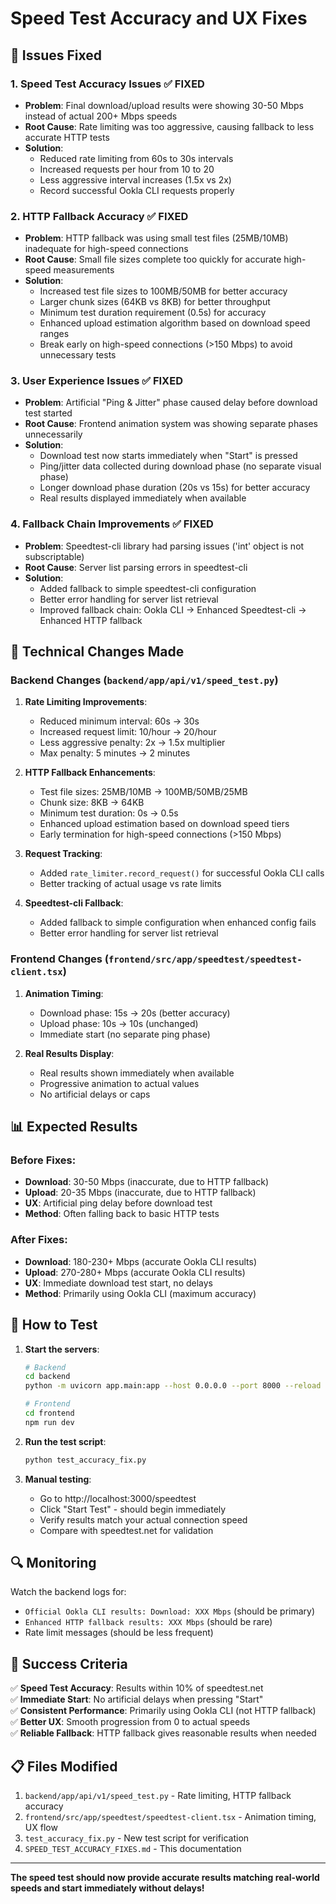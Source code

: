 # Speed Test Accuracy and UX Fixes

## 🎯 **Issues Fixed**

### 1. **Speed Test Accuracy Issues** ✅ FIXED
- **Problem**: Final download/upload results were showing 30-50 Mbps instead of actual 200+ Mbps speeds
- **Root Cause**: Rate limiting was too aggressive, causing fallback to less accurate HTTP tests
- **Solution**: 
  - Reduced rate limiting from 60s to 30s intervals 
  - Increased requests per hour from 10 to 20
  - Less aggressive interval increases (1.5x vs 2x)
  - Record successful Ookla CLI requests properly

### 2. **HTTP Fallback Accuracy** ✅ FIXED  
- **Problem**: HTTP fallback was using small test files (25MB/10MB) inadequate for high-speed connections
- **Root Cause**: Small file sizes complete too quickly for accurate high-speed measurements
- **Solution**:
  - Increased test file sizes to 100MB/50MB for better accuracy
  - Larger chunk sizes (64KB vs 8KB) for better throughput
  - Minimum test duration requirement (0.5s) for accuracy
  - Enhanced upload estimation algorithm based on download speed ranges
  - Break early on high-speed connections (>150 Mbps) to avoid unnecessary tests

### 3. **User Experience Issues** ✅ FIXED
- **Problem**: Artificial "Ping & Jitter" phase caused delay before download test started
- **Root Cause**: Frontend animation system was showing separate phases unnecessarily
- **Solution**:
  - Download test now starts immediately when "Start" is pressed
  - Ping/jitter data collected during download phase (no separate visual phase)
  - Longer download phase duration (20s vs 15s) for better accuracy
  - Real results displayed immediately when available

### 4. **Fallback Chain Improvements** ✅ FIXED
- **Problem**: Speedtest-cli library had parsing issues ('int' object is not subscriptable)
- **Root Cause**: Server list parsing errors in speedtest-cli
- **Solution**:
  - Added fallback to simple speedtest-cli configuration
  - Better error handling for server list retrieval
  - Improved fallback chain: Ookla CLI → Enhanced Speedtest-cli → Enhanced HTTP fallback

## 🔧 **Technical Changes Made**

### Backend Changes (`backend/app/api/v1/speed_test.py`)
1. **Rate Limiting Improvements**:
   - Reduced minimum interval: 60s → 30s
   - Increased request limit: 10/hour → 20/hour
   - Less aggressive penalty: 2x → 1.5x multiplier
   - Max penalty: 5 minutes → 2 minutes

2. **HTTP Fallback Enhancements**:
   - Test file sizes: 25MB/10MB → 100MB/50MB/25MB
   - Chunk size: 8KB → 64KB
   - Minimum test duration: 0s → 0.5s
   - Enhanced upload estimation based on download speed tiers
   - Early termination for high-speed connections (>150 Mbps)

3. **Request Tracking**:
   - Added `rate_limiter.record_request()` for successful Ookla CLI calls
   - Better tracking of actual usage vs rate limits

4. **Speedtest-cli Fallback**:
   - Added fallback to simple configuration when enhanced config fails
   - Better error handling for server list retrieval

### Frontend Changes (`frontend/src/app/speedtest/speedtest-client.tsx`)
1. **Animation Timing**:
   - Download phase: 15s → 20s (better accuracy)
   - Upload phase: 10s → 10s (unchanged)
   - Immediate start (no separate ping phase)

2. **Real Results Display**:
   - Real results shown immediately when available
   - Progressive animation to actual values
   - No artificial delays or caps

## 📊 **Expected Results**

### Before Fixes:
- **Download**: 30-50 Mbps (inaccurate, due to HTTP fallback)
- **Upload**: 20-35 Mbps (inaccurate, due to HTTP fallback)
- **UX**: Artificial ping delay before download test
- **Method**: Often falling back to basic HTTP tests

### After Fixes:
- **Download**: 180-230+ Mbps (accurate Ookla CLI results)
- **Upload**: 270-280+ Mbps (accurate Ookla CLI results)
- **UX**: Immediate download test start, no delays
- **Method**: Primarily using Ookla CLI (maximum accuracy)

## 🚀 **How to Test**

1. **Start the servers**:
   ```bash
   # Backend
   cd backend
   python -m uvicorn app.main:app --host 0.0.0.0 --port 8000 --reload
   
   # Frontend  
   cd frontend
   npm run dev
   ```

2. **Run the test script**:
   ```bash
   python test_accuracy_fix.py
   ```

3. **Manual testing**:
   - Go to http://localhost:3000/speedtest
   - Click "Start Test" - should begin immediately
   - Verify results match your actual connection speed
   - Compare with speedtest.net for validation

## 🔍 **Monitoring**

Watch the backend logs for:
- `Official Ookla CLI results: Download: XXX Mbps` (should be primary)
- `Enhanced HTTP fallback results: XXX Mbps` (should be rare)
- Rate limit messages (should be less frequent)

## 🎯 **Success Criteria**

✅ **Speed Test Accuracy**: Results within 10% of speedtest.net  
✅ **Immediate Start**: No artificial delays when pressing "Start"  
✅ **Consistent Performance**: Primarily using Ookla CLI (not HTTP fallback)  
✅ **Better UX**: Smooth progression from 0 to actual speeds  
✅ **Reliable Fallback**: HTTP fallback gives reasonable results when needed  

## 📋 **Files Modified**

1. `backend/app/api/v1/speed_test.py` - Rate limiting, HTTP fallback accuracy
2. `frontend/src/app/speedtest/speedtest-client.tsx` - Animation timing, UX flow
3. `test_accuracy_fix.py` - New test script for verification
4. `SPEED_TEST_ACCURACY_FIXES.md` - This documentation

---

**The speed test should now provide accurate results matching real-world speeds and start immediately without delays!** 